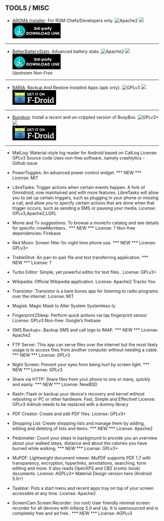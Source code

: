 <!--
    Copyright (C)  2016 PRIMOKORN.
    Permission is granted to copy, distribute and/or modify this document
    under the terms of the GNU Free Documentation License, Version 1.3
    or any later version published by the Free Software Foundation;
    with no Invariant Sections, no Front-Cover Texts, and no Back-Cover Texts.
    A copy of the license is included in the section entitled "GNU
    Free Documentation License".
-->
## TOOLS / MISC

* [AROMA Installer](http://v.ht/34gX): For ROM Chefs/Developers only.
![Apache2](https://img.shields.io/badge/License-Apache%202.0-yellowgreen.svg?style=flat-square)
[![](https://img.shields.io/badge/Source-Github-lightgrey.svg?style=flat-square)](https://github.com/amarullz/AROMA-Installer)  
[![](Pictures/3rd-party.png)](http://v.ht/34gX)

***

* [BetterBatteryStats](http://v.ht/38wV): Advanced battery stats.
![Apache2](https://img.shields.io/badge/License-Apache%202.0-yellowgreen.svg?style=flat-square)
[![](https://img.shields.io/badge/Source-Github-lightgrey.svg?style=flat-square)](https://github.com/asksven/BetterBatteryStats)  
[![](Pictures/3rd-party.png)](http://forum.xda-developers.com/showpost.php?p=15869886&postcount=2)  
_Upstream Non-Free_

***

* [BARIA](http://v.ht/hBzu): Backup And Restore Installed Apps (apk only).
![GPLv3](https://img.shields.io/badge/License-GPLv3-brightgreen.svg?style=flat-square)
[![](https://img.shields.io/badge/Source-GitLab-lightgrey.svg?style=flat-square)](https://gitlab.com/easwareapps/BARIA/tree/HEAD)  
[![](Pictures/F-Droid.png)](http://v.ht/hBzu)

***

* [Busybox](http://v.ht/GTJt): Install a recent and un-crippled version of BusyBox.
![GPLv3+](https://img.shields.io/badge/License-GPLv3+-brightgreen.svg?style=flat-square)
[![](https://img.shields.io/badge/Source-Github-lightgrey.svg?style=flat-square)](https://github.com/meefik/busybox)  
[![](Pictures/F-Droid.png)](http://v.ht/GTJt)

***


- MatLog: Material-style log reader for Android based on CatLog
License: GPLv3
Source code
Uses non-free software, namely crashlytics - Github issue

- PowerToggles: An advanced power control widget. *** NEW ***
License: MIT

- LibreTasks: Trigger actions when certain events happen.
A fork of Omnidroid, now maintained and with more features. LibreTasks will allow you to set up certain triggers, such as plugging in your phone or missing a call, and allow you to specify certain actions that are done when that trigger occurs, such as sending a SMS or pausing your media.
License: GPLv3,Apache2,LGPL

- Movie and Tv suggestions: To browse a movie/tv catalog and see details for specific crewMembers.. *** NEW ***
License: ?
Non-free dependencies: Firebase

- Red Moon: Screen filter for night time phone use. *** NEW ***
License: GPLv3+

- TrebleShot: An pair-to-pair file and text transferring application. *** NEW ***
License: ?

- Turbo Editor: Simple, yet powerful editor for text files..
License: GPLv3+

- Wikipedia: Official Wikipedia application.
License: Apache2
Tracks You

- Transistor: Transistor is a bare bones app for listening to radio programs over the internet.
License: MIT

- Magisk: Magic Mask to Alter System Systemless-ly

- Fingerprint2Sleep: Perform quick actions via tap fingerprint sensor
License: GPLv3
Non-free: Google’s firebase

- SMS Backup+: Backup SMS and call logs to IMAP. *** NEW ***
License: Apache2

- FTP Server: This app can serve files over the internet but the most likely usage is to access files from another computer without needing a cable. *** NEW ***
License: GPLv3

- Night Screen: Prevent your eyes from being hurt by screen light. *** NEW ***
License: GPLv3

- Share via HTTP: Share files from your phone to one or many, quickly and easily. *** NEW ***
License: NewBSD

- Rashr: Flash or backup your device's recovery and kernel without rebooting or PC or other hardware. Fast, Simple and Effective!
License: GPLv3
Admob needs to be replaced with a dummy library

- PDF Creator: Create and edit PDF files.
License: GPLv3+

- Shopping List: Create shopping lists and manage them by adding, editing and deleting of lists and items. *** NEW ***
License: Apache2

- Pedometer: Count your steps in background to provide you an overview about your walked steps, distance and about the calories you have burned while walking. *** NEW ***
License: GPLv3+

- MuPDF: Lightweight document viewer. MuPDF supports PDF 1.7 with transparency, encryption, hyperlinks, annotations, searching, form editing and more. It also reads OpenXPS and CBZ (comic book) documents.
License: AGPLv3+
Material Design version here (Android 5.0+)

- Taskbar: Puts a start menu and recent apps tray on top of your screen accessible at any time.
License: Apache2

- ScreenCam Screen Recorder: (no root) User friendly minimal screen recorder for all devices with lollipop 5.0 and Up. It is opensourced and is completely free and ad free.. *** NEW ***
License: AGPLv3

